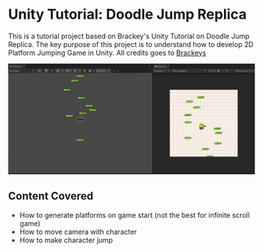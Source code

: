 # Unity Tutorial: Doodle Jump Replica

This is a tutorial project based on Brackey's Unity Tutorial on Doodle Jump Replica. The key purpose of this project is to understand how to develop 2D Platform Jumping Game in Unity. All credits goes to [Brackeys](https://www.youtube.com/watch?v=fHN-26GEVhA)

![screenshot](screenshot.png)

## Content Covered

- How to generate platforms on game start (not the best for infinite scroll game)
- How to move camera with character
- How to make character jump